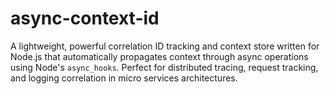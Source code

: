 # async-context-id
A lightweight, powerful correlation ID tracking and context store written for Node.js that automatically propagates context through async operations using Node's `async_hooks`. Perfect for distributed tracing, request tracking, and logging correlation in micro services architectures.
